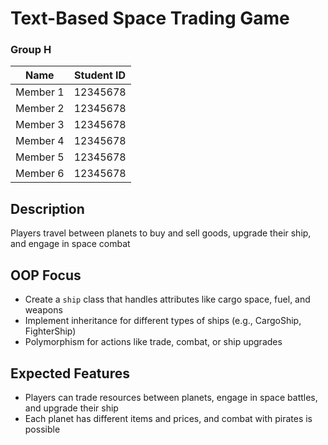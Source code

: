 # Text-Based Space Trading Game

### Group H

| Name     | Student ID |
| -------- | ---------- |
| Member 1 | 12345678   |
| Member 2 | 12345678   |
| Member 3 | 12345678   |
| Member 4 | 12345678   |
| Member 5 | 12345678   |
| Member 6 | 12345678   |

## Description

Players travel between planets to buy and sell goods, upgrade their ship, and engage in space combat

## OOP Focus

- Create a `ship` class that handles attributes like cargo space, fuel, and weapons
- Implement inheritance for different types of ships (e.g., CargoShip, FighterShip)
- Polymorphism for actions like trade, combat, or ship upgrades

## Expected Features

- Players can trade resources between planets, engage in space battles, and upgrade their ship
- Each planet has different items and prices, and combat with pirates is possible
